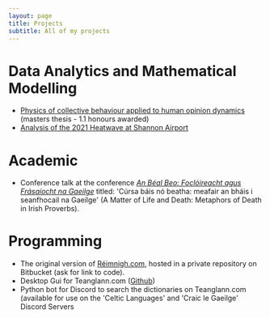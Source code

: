 ```yaml
---
layout: page
title: Projects
subtitle: All of my projects
---
```


# Data Analytics and Mathematical Modelling

* [Physics of collective behaviour applied to human opinion dynamics](../pdfs/MSc.pdf) (masters thesis - 1.1 honours awarded)
* [Analysis of the 2021 Heatwave at Shannon Airport](../pdfs/Climate_Project.pdf)


# Academic
* Conference talk at the conference [*An Béal Beo: Foclóireacht agus Frásaíocht na Gaeilge*](https://www.ucc.ie/en/modern-irish/news-and-events/an-beal-beo-focloireacht-agus-frasaiocht-na-gaeilge.html) titled: 'Cúrsa báis nó beatha:
meafair an bháis i seanfhocail na Gaeilge' (A Matter of Life and Death: Metaphors of Death in Irish Proverbs).

# Programming
* The original version of [Réimnigh.com](https://www.reimnigh.com/), hosted in a private repository on Bitbucket (ask for link to code).
* Desktop Gui for Teanglann.com ([Github](https://github.com/davissandefur/Irish-Dictionary-with-GUI))
* Python bot for Discord to search the dictionaries on Teanglann.com (available for use on the 'Celtic Languages' and 'Craic le Gaeilge' Discord Servers
  
